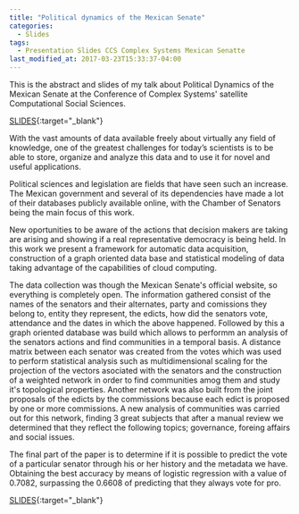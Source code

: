 ```yaml
---
title: "Political dynamics of the Mexican Senate"
categories:
  - Slides
tags:
  - Presentation Slides CCS Complex Systems Mexican Senatte
last_modified_at: 2017-03-23T15:33:37-04:00
---
```

This is the abstract and slides of my talk about Political Dynamics of the Mexican Senate at the Conference of Complex Systems' satellite Computational Social Sciences.

[SLIDES](http://www.ollinlangle.com/senate){:target="_blank"}

With the vast amounts of data available freely about virtually any field of knowledge, one of the greatest challenges for today’s scientists is to be able to store, organize and analyze this data and to use it for novel and useful applications.

Political sciences and legislation are fields that have seen such an increase. The Mexican government and several of its dependencies have made a lot of their databases publicly available online, with the Chamber of Senators being the main focus of this work.

New oportunities to be aware of the actions that decision makers are taking are arising and showing if a real representative democracy is being held. In this work we present a framework for automatic data acquisition, construction of a graph oriented data base and statistical modeling of data taking advantage of the capabilities of cloud computing.

The data collection was though the Mexican Senate's official website, so everything is completely open. The information gathered consist of the names of the senators and their alternates, party and comissions they belong to, entity they represent, the edicts, how did the senators vote, attendance and the dates in which the above happened. Followed by this a graph oriented database was build which allows to performm an analysis of the senators actions and find communities in a temporal basis. A distance matrix between each senator was created from the votes which was used to perform statistical analysis such as multidimensional scaling for the projection of the vectors asociated with the senators and the construction of a weighted network in order to find communities amog them and study it's topological properties. Another network was also built from the joint proposals of the edicts by the commissions because each edict is proposed by one or more commissions. A new analysis of communities was carried out for this network, finding 3 great subjects that after a manual review we determined that they reflect the following topics; governance, foreing affairs and social issues.

The final part of the paper is to determine if it is possible to predict the vote of a particular senator through his or her history and the metadata we have. Obtaining the best accuracy by means of logistic regression with a value of 0.7082, surpassing the 0.6608 of predicting that they always vote for pro.

[SLIDES](http://www.ollinlangle.com/senate){:target="_blank"}

